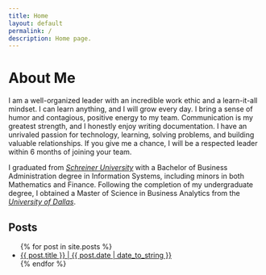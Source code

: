 ```yaml
---
title: Home
layout: default
permalink: /
description: Home page.
---
```


<h1 class="w3-monospace w3-xxlarge">About Me</h1>
I am a well-organized leader with an incredible work ethic and a learn-it-all mindset. I can learn anything, and I will grow every day. I bring a sense of humor and contagious, positive energy to my team. Communication is my greatest strength, and I honestly enjoy writing documentation. I have an unrivaled passion for technology, learning, solving problems, and building valuable relationships. If you give me a chance, I will be a respected leader within 6 months of joining your team.

I graduated from *[Schreiner University](https://schreiner.edu/)* with a Bachelor of Business Administration degree in Information Systems, including minors in both Mathematics and Finance. Following the completion of my undergraduate degree, I obtained a Master of Science in Business Analytics from the *[University of Dallas](https://udallas.edu/)*.

<h2 class="w3-monospace w3-xxlarge">Posts</h2>
<ul class="w3-ul">
    {% for post in site.posts %}
        <li>
            <a href="{{ post.url }}">{{ post.title }} | <span class="w3-text-grey">{{ post.date | date_to_string }}</span></a>
        </li>
    {% endfor %}
</ul>
